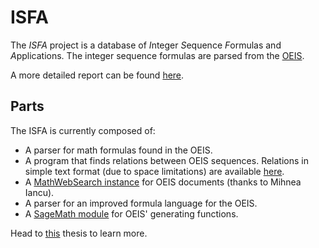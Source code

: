 # ISFA

The *ISFA* project is a database of *I*nteger *S*equence *F*ormulas and *A*pplications. The integer sequence formulas are parsed from the [OEIS](http://oeis.org).

A more detailed report can be found [here](https://github.com/eluzhnica/ISFA/blob/master/docs/Enxhell_Luzhnica_BSC.pdf).

## Parts

The ISFA is currently composed of:

- A parser for math formulas found in the OEIS.
- A program that finds relations between OEIS sequences. Relations in simple text format (due to space limitations) are available [here](https://kwarc.info/datahost/).
- A [MathWebSearch instance](http://oeissearch.mathweb.org) for OEIS documents (thanks to Mihnea Iancu).
- A parser for an improved formula language for the OEIS.
- A [SageMath module](https://github.com/eluzhnica/oeis_gf) for OEIS' generating functions.

Head to [this](https://github.com/eluzhnica/ISFA/blob/master/docs/Enxhell_Luzhnica_BSC.pdf) thesis to learn more.

